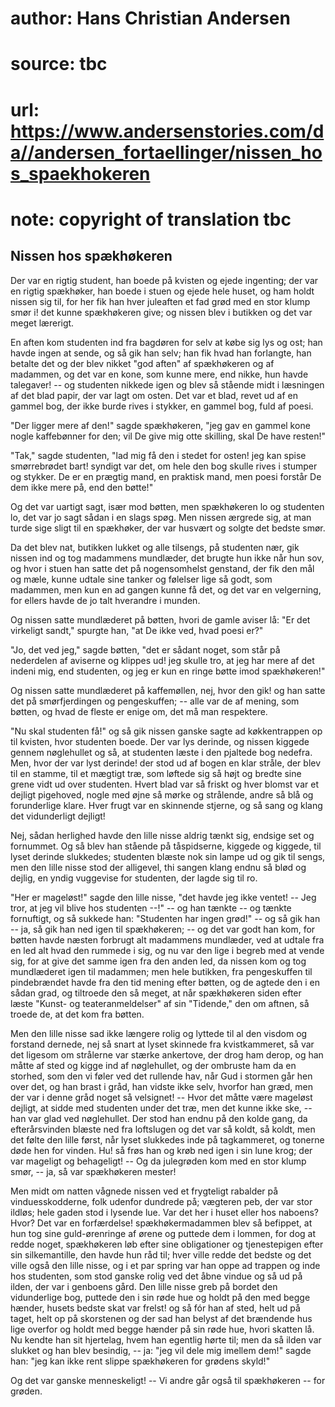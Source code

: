 # author: Hans Christian Andersen
# source: tbc
# url: https://www.andersenstories.com/da//andersen_fortaellinger/nissen_hos_spaekhokeren
# note: copyright of translation tbc

## Nissen hos spækhøkeren 

Der var en rigtig student, han boede på kvisten og ejede ingenting; der
var en rigtig spækhøker, han boede i stuen og ejede hele huset, og ham
holdt nissen sig til, for her fik han hver juleaften et fad grød med en
stor klump smør i! det kunne spækhøkeren give; og nissen blev i butikken
og det var meget lærerigt.

En aften kom studenten ind fra bagdøren for selv at købe sig lys og ost;
han havde ingen at sende, og så gik han selv; han fik hvad han
forlangte, han betalte det og der blev nikket "god aften" af
spækhøkeren og af madammen, og det var en kone, som kunne mere, end
nikke, hun havde talegaver! -- og studenten nikkede igen og blev så
stående midt i læsningen af det blad papir, der var lagt om osten. Det
var et blad, revet ud af en gammel bog, der ikke burde rives i stykker,
en gammel bog, fuld af poesi.

"Der ligger mere af den!" sagde spækhøkeren, "jeg gav en gammel kone
nogle kaffebønner for den; vil De give mig otte skilling, skal De have
resten!"

"Tak," sagde studenten, "lad mig få den i stedet for osten! jeg kan
spise smørrebrødet bart! syndigt var det, om hele den bog skulle rives i
stumper og stykker. De er en prægtig mand, en praktisk mand, men poesi
forstår De dem ikke mere på, end den bøtte!"

Og det var uartigt sagt, især mod bøtten, men spækhøkeren lo og
studenten lo, det var jo sagt sådan i en slags spøg. Men nissen ærgrede
sig, at man turde sige sligt til en spækhøker, der var husvært og solgte
det bedste smør.

Da det blev nat, butikken lukket og alle tilsengs, på studenten nær, gik
nissen ind og tog madammens mundlæder, det brugte hun ikke når hun sov,
og hvor i stuen han satte det på nogensomhelst genstand, der fik den mål
og mæle, kunne udtale sine tanker og følelser lige så godt, som
madammen, men kun en ad gangen kunne få det, og det var en velgerning,
for ellers havde de jo talt hverandre i munden.

Og nissen satte mundlæderet på bøtten, hvori de gamle aviser lå: "Er
det virkeligt sandt," spurgte han, "at De ikke ved, hvad poesi er?"

"Jo, det ved jeg," sagde bøtten, "det er sådant noget, som står på
nederdelen af aviserne og klippes ud! jeg skulle tro, at jeg har mere af
det indeni mig, end studenten, og jeg er kun en ringe bøtte imod
spækhøkeren!"

Og nissen satte mundlæderet på kaffemøllen, nej, hvor den gik! og han
satte det på smørfjerdingen og pengeskuffen; -- alle var de af mening,
som bøtten, og hvad de fleste er enige om, det må man respektere.

"Nu skal studenten få!" og så gik nissen ganske sagte ad køkkentrappen
op til kvisten, hvor studenten boede. Der var lys derinde, og nissen
kiggede gennem nøglehullet og så, at studenten læste i den pjaltede bog
nedefra. Men, hvor der var lyst derinde! der stod ud af bogen en klar
stråle, der blev til en stamme, til et mægtigt træ, som løftede sig så
højt og bredte sine grene vidt ud over studenten. Hvert blad var så
friskt og hver blomst var et dejligt pigehoved, nogle med øjne så mørke
og strålende, andre så blå og forunderlige klare. Hver frugt var en
skinnende stjerne, og så sang og klang det vidunderligt dejligt!

Nej, sådan herlighed havde den lille nisse aldrig tænkt sig, endsige set
og fornummet. Og så blev han stående på tåspidserne, kiggede og kiggede,
til lyset derinde slukkedes; studenten blæste nok sin lampe ud og gik
til sengs, men den lille nisse stod der alligevel, thi sangen klang
endnu så blød og dejlig, en yndig vuggevise for studenten, der lagde sig
til ro.

"Her er mageløst!" sagde den lille nisse, "det havde jeg ikke ventet!
-- Jeg tror, at jeg vil blive hos studenten --!" -- og han tænkte -- og
tænkte fornuftigt, og så sukkede han: "Studenten har ingen grød!" --
og så gik han -- ja, så gik han ned igen til spækhøkeren; -- og det var
godt han kom, for bøtten havde næsten forbrugt alt madammens mundlæder,
ved at udtale fra en led alt hvad den rummede i sig, og nu var den lige
i begreb med at vende sig, for at give det samme igen fra den anden led,
da nissen kom og tog mundlæderet igen til madammen; men hele butikken,
fra pengeskuffen til pindebrændet havde fra den tid mening efter bøtten,
og de agtede den i en sådan grad, og tiltroede den så meget, at når
spækhøkeren siden efter læste "Kunst- og teateranmeldelser" af sin
"Tidende," den om aftnen, så troede de, at det kom fra bøtten.

Men den lille nisse sad ikke længere rolig og lyttede til al den visdom
og forstand dernede, nej så snart at lyset skinnede fra kvistkammeret,
så var det ligesom om strålerne var stærke ankertove, der drog ham
derop, og han måtte af sted og kigge ind af nøglehullet, og der ombruste
ham da en storhed, som den vi føler ved det rullende hav, når Gud i
stormen går hen over det, og han brast i gråd, han vidste ikke selv,
hvorfor han græd, men der var i denne gråd noget så velsignet! -- Hvor
det måtte være mageløst dejligt, at sidde med studenten under det træ,
men det kunne ikke ske, -- han var glad ved nøglehullet. Der stod han
endnu på den kolde gang, da efterårsvinden blæste ned fra loftslugen og
det var så koldt, så koldt, men det følte den lille først, når lyset
slukkedes inde på tagkammeret, og tonerne døde hen for vinden. Hu! så
frøs han og krøb ned igen i sin lune krog; der var mageligt og
behageligt! -- Og da julegrøden kom med en stor klump smør, -- ja, så
var spækhøkeren mester!

Men midt om natten vågnede nissen ved et frygteligt rabalder på
vinduesskodderne, folk udenfor dundrede på; vægteren peb, der var stor
ildløs; hele gaden stod i lysende lue. Var det her i huset eller hos
naboens? Hvor? Det var en forfærdelse! spækhøkermadammen blev så
befippet, at hun tog sine guld-ørenringe af ørene og puttede dem i
lommen, for dog at redde noget, spækhøkeren løb efter sine obligationer
og tjenestepigen efter sin silkemantille, den havde hun råd til; hver
ville redde det bedste og det ville også den lille nisse, og i et par
spring var han oppe ad trappen og inde hos studenten, som stod ganske
rolig ved det åbne vindue og så ud på ilden, der var i genboens gård.
Den lille nisse greb på bordet den vidunderlige bog, puttede den i sin
røde hue og holdt på den med begge hænder, husets bedste skat var
frelst! og så fór han af sted, helt ud på taget, helt op på skorstenen
og der sad han belyst af det brændende hus lige overfor og holdt med
begge hænder på sin røde hue, hvori skatten lå. Nu kendte han sit
hjertelag, hvem han egentlig hørte til; men da så ilden var slukket og
han blev besindig, -- ja: "jeg vil dele mig imellem dem!" sagde han:
"jeg kan ikke rent slippe spækhøkeren for grødens skyld!"

Og det var ganske menneskeligt! -- Vi andre går også til spækhøkeren --
for grøden.
